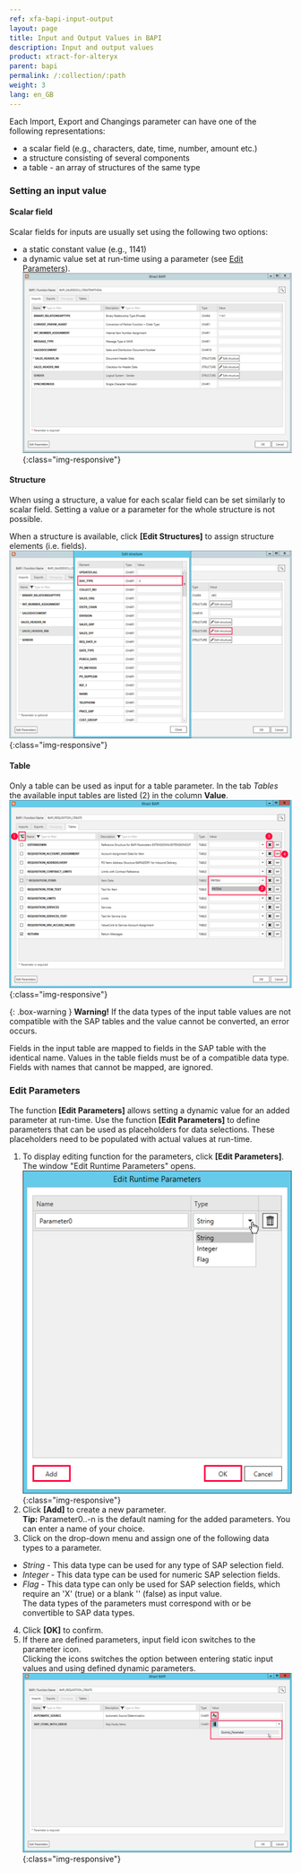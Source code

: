 ```yaml
---
ref: xfa-bapi-input-output
layout: page
title: Input and Output Values in BAPI
description: Input and output values
product: xtract-for-alteryx
parent: bapi
permalink: /:collection/:path
weight: 3
lang: en_GB
---
```


Each Import, Export and Changings parameter can have one of the following representations:
- a scalar field (e.g., characters, date, time, number, amount etc.)
- a structure consisting of several components
- a table - an array of structures of the same type

### Setting an input value

#### Scalar field
Scalar fields for inputs are usually set using the following two options:
- a static constant value (e.g., 1141) 
- a dynamic value set at run-time using a parameter (see [Edit Parameters](./parameters#edit-parameters)).
![BAPI static constant value](/img/content/xfa/BAPI-scalar.png){:class="img-responsive"}


#### Structure 
When using a structure, a value for each scalar field can be set similarly to scalar field. Setting a value or a parameter for the whole structure is not possible.

When a structure is available, click **[Edit Structures]** to assign structure elements (i.e. fields).
![BAPI table fields](/img/content/xfa/BAPI-Structures.png){:class="img-responsive"}

#### Table
Only a table can be used as input for a table parameter. In the tab *Tables* the available input tables are listed (2) in the column **Value**.
![BAPI table](/img/content/xfa/bapi_table.png){:class="img-responsive"}

{: .box-warning }
**Warning!** If the data types of the input table values are not compatible with the SAP tables and the value cannot be converted, an error occurs. 

Fields in the input table are mapped to fields in the SAP table with the identical name. 
Values in the table fields must be of a compatible data type. Fields with names that cannot be mapped, are ignored.

### Edit Parameters
The function **[Edit Parameters]** allows setting a dynamic value for an added parameter at run-time.
Use the function **[Edit Parameters]** to define parameters that can be used as placeholders for data selections. These placeholders need to be populated with actual values at run-time.

1. To display editing function for the parameters, click **[Edit Parameters]**. The window "Edit Runtime Parameters" opens. 
![BAPI add parameters](/img/content/xfa/bapi-add-parameter.png){:class="img-responsive"} 
2. Click **[Add]** to create a new parameter. <br>
**Tip:** Parameter0..-n is the default naming for the added parameters. You can enter a name of your choice.
3. Click on the drop-down menu and assign one of the following data types to a parameter. 
- *String* - This data type can be used for any type of SAP selection field.
- *Integer* - This data type can be used for numeric SAP selection fields.
- *Flag* - This data type can only be used for SAP selection fields, which require an 'X'&nbsp;(true) or a blank ''&nbsp;(false) as input value. <br> The data types of the parameters must correspond with or be convertible to SAP data types. 
4. Click **[OK]** to confirm.
5. If there are defined parameters, input field icon switches to the parameter icon. <br>
Clicking the icons switches the option between entering static input values and using defined dynamic parameters. 
![BAPI select parameters](/img/content/xfa/bapi-select-parameters.png){:class="img-responsive"} 

